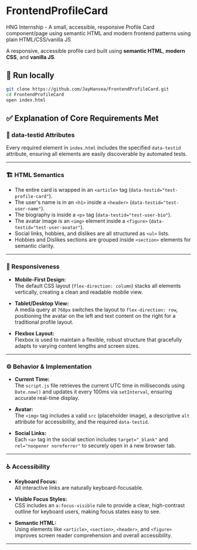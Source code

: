 # FrontendProfileCard

HNG Internship - A small, accessible, responsive Profile Card component/page using semantic HTML and modern frontend patterns using plain HTML/CSS/vanilla JS

A responsive, accessible profile card built using **semantic HTML**, **modern CSS**, and **vanilla JS**.

## 🚀 Run locally

```bash
git clone https://github.com/JayHansea/FrontendProfileCard.git
cd FrontendProfileCard
open index.html
```

## ✅ Explanation of Core Requirements Met

### 🧩 data-testid Attributes

Every required element in `index.html` includes the specified `data-testid` attribute, ensuring all elements are easily discoverable by automated tests.

---

### 🏗️ HTML Semantics

- The entire card is wrapped in an `<article>` tag (`data-testid="test-profile-card"`).
- The user's name is in an `<h1>` inside a `<header>` (`data-testid="test-user-name"`).
- The biography is inside a `<p>` tag (`data-testid="test-user-bio"`).
- The avatar image is an `<img>` element inside a `<figure>` (`data-testid="test-user-avatar"`).
- Social links, hobbies, and dislikes are all structured as `<ul>` lists.
- Hobbies and Dislikes sections are grouped inside `<section>` elements for semantic clarity.

---

### 📱 Responsiveness

- **Mobile-First Design:**  
  The default CSS layout (`flex-direction: column`) stacks all elements vertically, creating a clean and readable mobile view.
- **Tablet/Desktop View:**  
  A media query at `768px` switches the layout to `flex-direction: row`, positioning the avatar on the left and text content on the right for a traditional profile layout.

- **Flexbox Layout:**  
  Flexbox is used to maintain a flexible, robust structure that gracefully adapts to varying content lengths and screen sizes.

---

### ⚙️ Behavior & Implementation

- **Current Time:**  
  The `script.js` file retrieves the current UTC time in milliseconds using `Date.now()` and updates it every 100ms via `setInterval`, ensuring accurate real-time display.

- **Avatar:**  
  The `<img>` tag includes a valid `src` (placeholder image), a descriptive `alt` attribute for accessibility, and the required `data-testid`.

- **Social Links:**  
  Each `<a>` tag in the social section includes `target="_blank"` and `rel="noopener noreferrer"` to securely open in a new browser tab.

---

### ♿ Accessibility

- **Keyboard Focus:**  
  All interactive links are naturally keyboard-focusable.

- **Visible Focus Styles:**  
  CSS includes an `a:focus-visible` rule to provide a clear, high-contrast outline for keyboard users, making focus states easy to see.

- **Semantic HTML:**  
  Using elements like `<article>`, `<section>`, `<header>`, and `<figure>` improves screen reader comprehension and overall accessibility.

---
